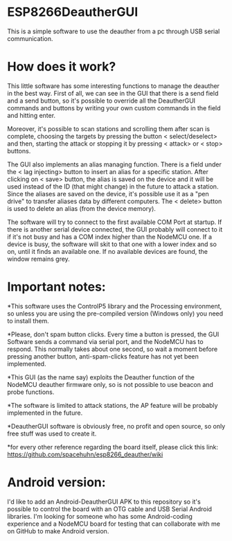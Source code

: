 # ESP8266DeautherGUI
This is a simple software to use the deauther from a pc through USB serial communication.


# How does it work?
This little software has some interesting functions to manage the deauther in the best way.
First of all, we can see in the GUI that there is a send field and a send button, so it's possible to override
all the DeautherGUI commands and buttons by writing your own custom commands in the field and hitting enter.

Moreover, it's possible to scan stations and scrolling them after scan is complete, choosing the targets by pressing 
the button < select/deselect> and then, starting the attack or stopping it by pressing < attack> or < stop> buttons.
 
The GUI also implements an alias managing function. There is a field under the < lag injecting> button to insert
an alias for a specific station. After clicking on < save> button, the alias is saved on the device and it will be used 
instead of the ID (that might change) in the future to attack a station. Since the aliases are saved on the device, it's possible
use it as a "pen drive" to transfer aliases data by different computers. The < delete> button is used to delete 
an alias (from the device memory).
 
The software will try to connect to the first available COM Port at startup. If there is another serial device connected, the GUI probably will connect to it if it's not busy and has a COM index higher than the NodeMCU one. If a device is busy, the software will skit to that one with a lower index and so on, until it finds an available one. 
If no available devices are found, the window remains grey.
 
# Important notes:
*This software uses the ControlP5 library and the Processing environment, so unless you are using the pre-compiled version
(Windows only) you need to install them.

*Please, don't spam button clicks. Every time a button is pressed, the GUI Software sends a command via serial port, and the NodeMCU has to respond. This normally takes about one second, so wait a moment before pressing another button, anti-spam-clicks feature has not yet been implemented.

*This GUI (as the name say) exploits the Deauther function of the NodeMCU deauther firmware only, so is not possible to use beacon and probe functions.

*The software is limited to attack stations, the AP feature will be probably implemented in the future.

*DeautherGUI software is obviously free, no profit and open source, so only free stuff was used to create it.

*for every other reference regarding the board itself, please click this link: https://github.com/spacehuhn/esp8266_deauther/wiki

# Android version:
I'd like to add an Android-DeautherGUI APK to this repository so it's possible to control the board with an OTG cable and USB Serial Android libraries. I'm looking for someone who has some Android-coding experience and a NodeMCU board for testing that can collaborate with me on GitHub to make Android version.
